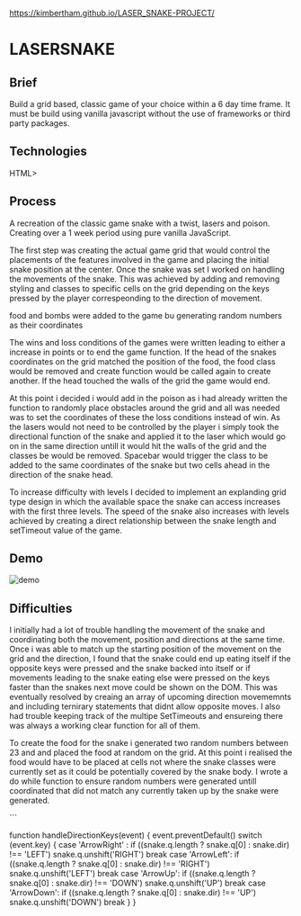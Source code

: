 https://kimbertham.github.io/LASER_SNAKE-PROJECT/

<h1> LASERSNAKE </h1>

<h2> Brief </h2> 
<p> Build a grid based, classic game of your choice within a 6 day time frame. It must be build using vanilla javascript without the use of frameworks or third party packages. </p>

<h2> Technologies </h2>
<p>HTML></p>
 
<h2> Process </h2>
<p>A recreation of the classic game snake with a twist, lasers and poison. Creating over a 1 week period using pure vanilla JavaScript.

<p> The first step was creating the actual game grid that would control the placements of the features involved in the game and placing the initial snake position at the center. Once the snake was set I worked on handling the movements of the snake. This was achieved by adding and removing styling and classes to specific cells on the grid depending on the keys pressed by the player correspeonding to the direction of movement. </p>

<p> food and bombs were added to the game bu generating random numbers as their coordinates </p>
 <p> The wins and loss conditions of the games were written leading to either a increase in points or to end the game function. If the head of the snakes coordinates on the grid matched the position of the food, the food class would be removed and create function would be called again to create another. If the head touched the walls of the grid the game would end.<p>
 
 <p> At this point i decided i would add in the poison as i had already written the function to randomly place obstacles around the grid and all was needed was to set the coordinates of these the loss conditions instead of win. As the lasers would not need to be controlled by the player i simply took the directional function of the snake and applied it to the laser which would go on in the same direction untill it would hit the walls of the grid and the classes be would be removed. Spacebar would trigger the class to be added to the same coordinates of the snake but two cells ahead in the direction of the snake head. </p>
 
<p> To increase difficulty with levels I decided to implement an explanding grid type design in which the available space the snake can access increases with the first three levels. The speed of the snake also increases with levels achieved by creating a direct relationship between the snake length and setTimeout value of the game.</p>


<h2> Demo </h2>
<img src='https://i.imgur.com/s40DynM.gif' alt='demo' />

<h2> Difficulties </h2>
<p> I initially had a lot of trouble handling the movement of the snake and coordinating both the movement, position and directions at the same time. Once i was able to match up the starting position of the movement on the grid and the direction, I found that the snake could end up eating itself if the opposite keys were pressed and the snake backed into itself or if movements leading to the snake eating else were pressed on the keys faster than the snakes next move could be shown on the DOM. This was eventually resolved by creaing an array of upcoming direction movememnts and including ternirary statements that didnt allow opposite moves. 
I also had trouble keeping track of the multipe SetTimeouts and ensureing there was always a working clear function for all of them. </p>
 <p> To create the food for the snake i generated two random numbers between 23 and and placed the food at random on the grid. At this point i realised the food would have to be placed at cells not where the snake classes were currently set as it could be potentially covered by the snake body. I wrote a do while function to ensure random numbers were generated untill coordinated that did not match any currently taken up by the snake were generated. <p>
  ```
  
function handleDirectionKeys(event) {
    event.preventDefault()
    switch (event.key) {
      case 'ArrowRight' :
        if ((snake.q.length ? snake.q[0] : snake.dir) !== 'LEFT') 
          snake.q.unshift('RIGHT')
        break
      case 'ArrowLeft': 
        if ((snake.q.length ? snake.q[0] : snake.dir) !== 'RIGHT') 
          snake.q.unshift('LEFT')
        break
      case 'ArrowUp': 
        if ((snake.q.length ? snake.q[0] : snake.dir) !== 'DOWN') 
          snake.q.unshift('UP')
        break
      case 'ArrowDown':
        if ((snake.q.length ? snake.q[0] : snake.dir) !== 'UP') 
          snake.q.unshift('DOWN')
        break
    }
  }
   ```

